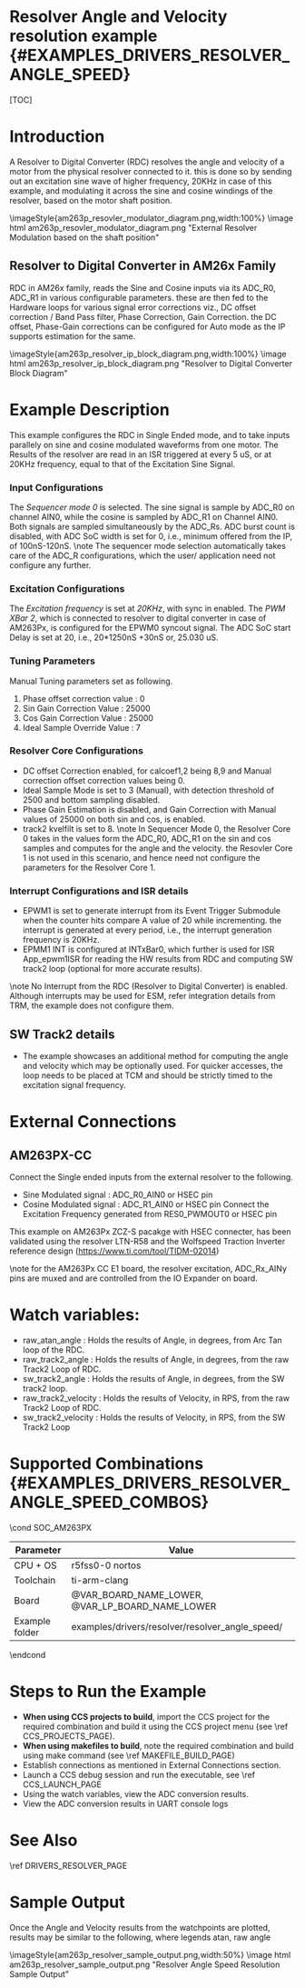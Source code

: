 # Resolver Angle and Velocity resolution example {#EXAMPLES_DRIVERS_RESOLVER_ANGLE_SPEED}

[TOC]

# Introduction
A Resolver to Digital Converter (RDC) resolves the angle and velocity of a motor from the physical resolver connected to it. this is done so by sending out an excitation sine wave of higher frequency, 20KHz in case of this example, and modulating it across the sine and cosine windings of the resolver, based on the motor shaft position.

\imageStyle{am263p_resovler_modulator_diagram.png,width:100%}
\image html am263p_resovler_modulator_diagram.png "External Resolver Modulation based on the shaft position"

## Resolver to Digital Converter in AM26x Family
RDC in AM26x family, reads the Sine and Cosine inputs via its ADC_R0, ADC_R1 in various configurable parameters. these are then fed to the Hardware loops for various signal error corrections viz., DC offset correction / Band Pass filter, Phase Correction, Gain Correction. the DC offset, Phase-Gain corrections can be configured for Auto mode as the IP supports estimation for the same.

\imageStyle{am263p_resolver_ip_block_diagram.png,width:100%}
\image html am263p_resolver_ip_block_diagram.png "Resolver to Digital Converter Block Diagram"

# Example Description
This example configures the RDC in Single Ended mode, and to take inputs parallely on sine and cosine modulated waveforms from one motor. The Results of the resolver are read in an ISR triggered at every 5 uS, or at 20KHz frequency, equal to that of the Excitation Sine Signal.

### Input Configurations
The *Sequencer mode 0* is selected. The sine signal is sample by ADC_R0 on channel AIN0, while the cosine is sampled by ADC_R1 on Channel AIN0. Both signals are sampled simultaneously by the ADC_Rs.
ADC burst count is disabled, with ADC SoC width is set for 0, i.e., minimum offered from the IP, of 100nS-120nS.
\note
The sequencer mode selection automatically takes care of the ADC_R configurations, which the user/ application need not configure any further.

### Excitation Configurations
The *Excitation frequency* is set at *20KHz*, with sync in enabled. The *PWM XBar 2*, which is connected to resolver to digital converter in case of AM263Px, is configured for the EPWM0 syncout signal. The ADC SoC start Delay is set at 20, i.e., 20*1250nS +30nS or, 25.030 uS.
### Tuning Parameters
Manual Tuning parameters set as following.
1. Phase offset correction value : 0
2. Sin Gain Correction Value     : 25000
3. Cos Gain Correction Value     : 25000
4. Ideal Sample Override Value   : 7

### Resolver Core Configurations
- DC offset Correction enabled, for calcoef1,2 being 8,9 and Manual correction offset correction values being 0.
- Ideal Sample Mode is set to 3 (Manual), with detection threshold of 2500 and bottom sampling disabled.
- Phase Gain Estimation is disabled, and Gain Correction with Manual values of 25000 on both sin and cos, is enabled.
- track2 kvelfilt is set to 8.
\note
In Sequencer Mode 0, the Resolver Core 0 takes in the values form the ADC_R0, ADC_R1 on the sin and cos samples and computes for the angle and the velocity. the Resovler Core 1 is not used in this scenario, and hence need not configure the parameters for the Resolver Core 1.

### Interrupt Configurations and ISR details
- EPWM1 is set to generate interrupt from its Event Trigger Submodule when the counter hits compare A value of 20 while incrementing. the interrupt is generated at every period, i.e., the interrupt generation frequency is 20KHz.
- EPMM1 INT is configured at INTxBar0, which further is used for ISR App_epwm1ISR for reading the HW results from RDC and computing SW track2 loop (optional for more accurate results).

\note
No Interrupt from the RDC (Resolver to Digital Converter) is enabled. Although interrupts may be used for ESM, refer integration details from TRM, the example does not configure them.

## SW Track2 details
- The example showcases an additional method for computing the angle and velocity which may be optionally used. For quicker accesses, the loop needs to be placed at TCM and should be strictly timed to the excitation signal frequency.

# External Connections
## AM263PX-CC
Connect the Single ended inputs from the external resolver to the following.
- Sine Modulated signal     : ADC_R0_AIN0 or HSEC pin
- Cosine Modulated signal   : ADC_R1_AIN0 or HSEC pin
Connect the Excitation Frequency generated from RES0_PWMOUT0 or HSEC pin

This example on AM263Px ZCZ-S pacakge with HSEC connecter, has been validated using the resolver LTN-R58 and the Wolfspeed Traction Inverter reference design (https://www.ti.com/tool/TIDM-02014)

\note for the AM263Px CC E1 board, the resolver excitation, ADC_Rx_AINy pins are muxed and are controlled from the IO Expander on board.
# Watch variables:
- raw_atan_angle        : Holds the results of Angle, in degrees, from Arc Tan loop of the RDC.
- raw_track2_angle      : Holds the results of Angle, in degrees, from the raw Track2 Loop of RDC.
- sw_track2_angle       : Holds the results of Angle, in degrees, from the SW track2 loop.
- raw_track2_velocity   : Holds the results of Velocity, in RPS, from the raw Track2 Loop of RDC.
- sw_track2_velocity    : Holds the results of Velocity, in RPS, from the SW Track2 Loop

# Supported Combinations {#EXAMPLES_DRIVERS_RESOLVER_ANGLE_SPEED_COMBOS}

\cond SOC_AM263PX

 Parameter      | Value
 ---------------|-----------
 CPU + OS       | r5fss0-0 nortos
 Toolchain      | ti-arm-clang
 Board          | @VAR_BOARD_NAME_LOWER, @VAR_LP_BOARD_NAME_LOWER
 Example folder | examples/drivers/resolver/resolver_angle_speed/

\endcond

# Steps to Run the Example

- **When using CCS projects to build**, import the CCS project for the required combination
  and build it using the CCS project menu (see \ref CCS_PROJECTS_PAGE).
- **When using makefiles to build**, note the required combination and build using
  make command (see \ref MAKEFILE_BUILD_PAGE)
- Establish connections as mentioned in External Connections section.
- Launch a CCS debug session and run the executable, see \ref CCS_LAUNCH_PAGE
- Using the watch variables, view the ADC conversion results.
- View the ADC conversion results in UART console logs

# See Also

\ref DRIVERS_RESOLVER_PAGE

# Sample Output
Once the Angle and Velocity results from the watchpoints are plotted, results may be similar to the following, where legends atan, raw angle

\imageStyle{am263p_resolver_sample_output.png,width:50%}
\image html am263p_resolver_sample_output.png "Resolver Angle Speed Resolution Sample Output"
